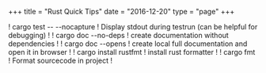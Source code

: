 +++
title = "Rust Quick Tips"
date  = "2016-12-20"
type = "page"
+++

! cargo test -- --nocapture ! Display stdout during testrun (can be helpful for debugging) !
! cargo doc --no-deps ! create documentation without dependencies !
! cargo doc --opens ! create local full documentation and open it in browser !
! cargo install rustfmt ! install rust formatter !
! cargo fmt ! Format sourcecode in project !


